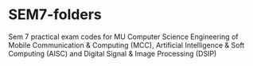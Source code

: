# SEM7-folders
Sem 7 practical exam codes for MU Computer Science Engineering of Mobile Communication &amp;  Computing (MCC), Artificial Intelligence &amp; Soft Computing (AISC) and Digital Signal &amp; Image Processing (DSIP)
